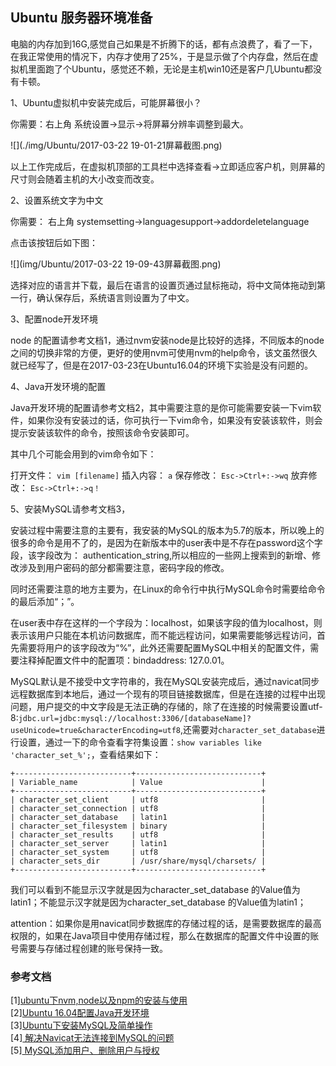 ## Ubuntu 服务器环境准备

电脑的内存加到16G,感觉自己如果是不折腾下的话，都有点浪费了，看了一下，在我正常使用的情况下，内存才使用了25%，于是显示做了个内存盘，然后在虚拟机里面跑了个Ubuntu，感觉还不赖，无论是主机win10还是客户几Ubuntu都没有卡顿。

1、Ubuntu虚拟机中安装完成后，可能屏幕很小？

你需要：右上角 系统设置->显示->将屏幕分辨率调整到最大。

![](./img/Ubuntu/2017-03-22 19-01-21屏幕截图.png)

以上工作完成后，在虚拟机顶部的工具栏中选择查看->立即适应客户机，则屏幕的尺寸则会随着主机的大小改变而改变。

2、设置系统文字为中文

你需要： 右上角 systemsetting->languagesupport->addordeletelanguage

点击该按钮后如下图：

![](img/Ubuntu/2017-03-22 19-09-43屏幕截图.png)

选择对应的语言并下载，最后在语言的设置页通过鼠标拖动，将中文简体拖动到第一行，确认保存后，系统语言则设置为了中文。

3、配置node开发环境

node 的配置请参考文档1，通过nvm安装node是比较好的选择，不同版本的node之间的切换非常的方便，更好的使用nvm可使用nvm的help命令，该文虽然很久就已经写了，但是在2017-03-23在Ubuntu16.04的环境下实验是没有问题的。

4、Java开发环境的配置

Java开发环境的配置请参考文档2，其中需要注意的是你可能需要安装一下vim软件，如果你没有安装过的话，你可执行一下vim命令，如果没有安装该软件，则会提示安装该软件的命令，按照该命令安装即可。

其中几个可能会用到的vim命令如下：

打开文件： ````vim [filename]````
插入内容： ````a````
保存修改： ````Esc->Ctrl+:->wq````
放弃修改： ````Esc->Ctrl+:->q！````

5、安装MySQL请参考文档3，

安装过程中需要注意的主要有，我安装的MySQL的版本为5.7的版本，所以晚上的很多的命令是用不了的，是因为在新版本中的user表中是不存在password这个字段，该字段改为：
authentication_string,所以相应的一些网上搜索到的新增、修改涉及到用户密码的部分都需要注意，密码字段的修改。

同时还需要注意的地方主要为，在Linux的命令行中执行MySQL命令时需要给命令的最后添加“；”。

在user表中存在这样的一个字段为：localhost，如果该字段的值为localhost，则表示该用户只能在本机访问数据库，而不能远程访问，如果需要能够远程访问，首先需要将用户的该字段改为“%”，此外还需要配置MySQL中相关的配置文件，需要注释掉配置文件中的配置项：bindaddress: 127.0.01。

MySQL默认是不接受中文字符串的，我在MySQL安装完成后，通过navicat同步远程数据库到本地后，通过一个现有的项目链接数据库，但是在连接的过程中出现问题，用户提交的中文字段是无法正确的存储的，除了在连接的时候需要设置utf-8:```jdbc.url=jdbc:mysql://localhost:3306/[databaseName]?useUnicode=true&characterEncoding=utf8```,还需要对```character_set_database```进行设置，通过一下的命令查看字符集设置：```show variables like 'character_set_%';```，查看结果如下：
```result
+--------------------------+----------------------------+
| Variable_name            | Value                      |
+--------------------------+----------------------------+
| character_set_client     | utf8                       |
| character_set_connection | utf8                       |
| character_set_database   | latin1                     |
| character_set_filesystem | binary                     |
| character_set_results    | utf8                       |
| character_set_server     | latin1                     |
| character_set_system     | utf8                       |
| character_sets_dir       | /usr/share/mysql/charsets/ |
+--------------------------+----------------------------+
```
我们可以看到不能显示汉字就是因为character_set_database 的Value值为latin1；不能显示汉字就是因为character_set_database 的Value值为latin1；


attention：如果你是用navicat同步数据库的存储过程的话，是需要数据库的最高权限的，如果在Java项目中使用存储过程，那么在数据库的配置文件中设置的账号需要与存储过程创建的账号保持一致。

### 参考文档

[1][ubuntu下nvm,node以及npm的安装与使用](http://blog.csdn.net/minchina91/article/details/40260263)<br/>
[2][Ubuntu 16.04配置Java开发环境](http://www.cnblogs.com/deitymon/p/5926619.html)<br/>
[3][Ubuntu下安装MySQL及简单操作](http://www.linuxidc.com/Linux/2016-07/133128.htm)<br/>
[4][ 解决Navicat无法连接到MySQL的问题](http://blog.csdn.net/mtbaby/article/details/56836986)<br/>
[5][ MySQL添加用户、删除用户与授权](http://www.cnblogs.com/wanghetao/p/3806888.html)
